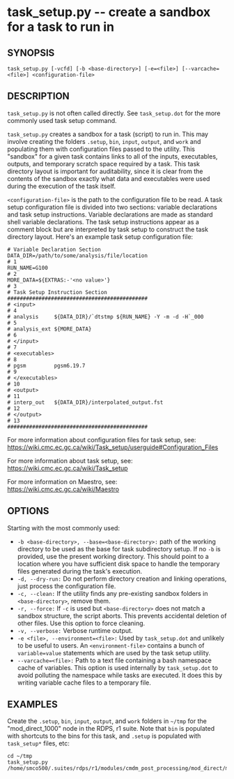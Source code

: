 task_setup.py -- create a sandbox for a task to run in
=============================================

## SYNOPSIS

`task_setup.py [-vcfd] [-b <base-directory>] [-e=<file>] [--varcache=<file>] <configuration-file>`

## DESCRIPTION

`task_setup.py` is not often called directly. See `task_setup.dot` for the more commonly used task setup command.

`task_setup.py` creates a sandbox for a task (script) to run in. This may involve creating the folders `.setup`, `bin`, `input`, `output`, and `work` and populating them with configuration files passed to the utility. This "sandbox" for a given task contains links to all of the inputs, executables, outputs, and temporary scratch space required by a task. This task directory layout is important for auditability, since it is clear from the contents of the sandbox exactly what data and executables were used during the execution of the task itself.

`<configuration-file>` is the path to the configuration file to be read. A task setup configuration file is divided into two sections: variable declarations and task setup instructions. Variable declarations are made as standard shell variable declarations. The task setup instructions appear as a comment block but are interpreted by task setup to construct the task directory layout. Here's an example task setup configuration file:

```
# Variable Declaration Section
DATA_DIR=/path/to/some/analysis/file/location                           # 1
RUN_NAME=G100                                                           # 2
MORE_DATA=${EXTRAS:-'<no value>'}                                       # 3
# Task Setup Instruction Section
#############################################
# <input>                                                               # 4
# analysis     ${DATA_DIR}/`dtstmp ${RUN_NAME} -Y -m -d -H`_000         # 5
# analysis_ext ${MORE_DATA}                                             # 6
# </input>                                                              # 7
# <executables>                                                         # 8
# pgsm         pgsm6.19.7                                               # 9
# </executables>                                                        # 10
# <output>                                                              # 11
# interp_out   ${DATA_DIR}/interpolated_output.fst                      # 12
# </output>                                                             # 13
#############################################
```

For more information about configuration files for task setup, see: https://wiki.cmc.ec.gc.ca/wiki/Task_setup/userguide#Configuration_Files

For more information about task setup, see: https://wiki.cmc.ec.gc.ca/wiki/Task_setup

For more information on Maestro, see: https://wiki.cmc.ec.gc.ca/wiki/Maestro

## OPTIONS

Starting with the most commonly used:

* `-b <base-directory>, --base=<base-directory>:` path of the working directory to be used as the base for task subdirectory setup. If no `-b` is provided, use the present working directory. This should point to a location where you have sufficient disk space to handle the temporary files generated during the task's execution.
* `-d, --dry-run:` Do not perform directory creation and linking operations, just process the configuration file.
* `-c, --clean:` If the utility finds any pre-existing sandbox folders in `<base-directory>`, remove them.
* `-r, --force:` If `-c` is used but `<base-directory>` does not match a sandbox structure, the script aborts. This prevents accidental deletion of other files. Use this option to force cleaning.
* `-v, --verbose:` Verbose runtime output.
* `-e <file>, --environment=<file>:` Used by `task_setup.dot` and unlikely to be useful to users. An `<environment-file>` contains a bunch of `variable=value` statements which are used by the task setup utility.
* `--varcache=<file>:` Path to a text file containing a bash namespace cache of variables. This option is used internally by `task_setup.dot` to avoid polluting the namespace while tasks are executed. It does this by writing variable cache files to a temporary file.

## EXAMPLES

Create the `.setup`, `bin`, `input`, `output`, and `work` folders in `~/tmp` for the "mod_direct_1000" node in the RDPS, r1 suite. Note that `bin` is populated with shortcuts to the bins for this task, and `.setup` is populated with `task_setup*` files, etc:

```
cd ~/tmp
task_setup.py /home/smco500/.suites/rdps/r1/modules/cmdm_post_processing/mod_direct/mod_direct_loop/mod_direct_1000.cfg
```

